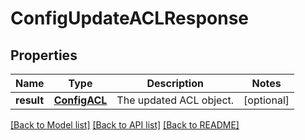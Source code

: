 # ConfigUpdateACLResponse

## Properties
Name | Type | Description | Notes
------------ | ------------- | ------------- | -------------
**result** | [**ConfigACL**](ConfigACL.md) | The updated ACL object. | [optional] 

[[Back to Model list]](../README.md#documentation-for-models) [[Back to API list]](../README.md#documentation-for-api-endpoints) [[Back to README]](../README.md)


